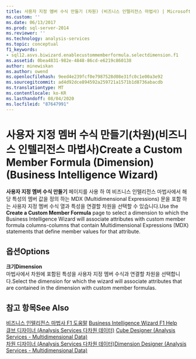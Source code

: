 ```yaml
---
title: 사용자 지정 멤버 수식 만들기 (차원) (비즈니스 인텔리전스 마법사) | Microsoft Docs
ms.custom: ''
ms.date: 06/13/2017
ms.prod: sql-server-2014
ms.reviewer: ''
ms.technology: analysis-services
ms.topic: conceptual
f1_keywords:
- sql12.asvs.biwizard.enablecustommemberformula.selectdimension.f1
ms.assetid: 0bea4831-982e-4848-86cd-e6219c860138
author: minewiskan
ms.author: owend
ms.openlocfilehash: 9eed4e239fcf0e7987528d08e31fc0c1e00a3e92
ms.sourcegitcommit: ad4d92dce894592a259721a1571b1d8736abacdb
ms.translationtype: MT
ms.contentlocale: ko-KR
ms.lasthandoff: 08/04/2020
ms.locfileid: "87647991"
---
```

# <a name="create-a-custom-member-formula-dimension-business-intelligence-wizard"></a><span data-ttu-id="472cf-102">사용자 지정 멤버 수식 만들기(차원)(비즈니스 인텔리전스 마법사)</span><span class="sxs-lookup"><span data-stu-id="472cf-102">Create a Custom Member Formula (Dimension) (Business Intelligence Wizard)</span></span>
  <span data-ttu-id="472cf-103">**사용자 지정 멤버 수식 만들기** 페이지를 사용 하 여 비즈니스 인텔리전스 마법사에서 해당 특성의 멤버 값을 정의 하는 MDX (Multidimensional Expressions) 문을 포함 하는 사용자 지정 멤버 수식 열과 특성을 연결할 차원을 선택할 수 있습니다.</span><span class="sxs-lookup"><span data-stu-id="472cf-103">Use the **Create a Custom Member Formula** page to select a dimension to which the Business Intelligence Wizard will associate attributes with custom member formula columns-columns that contain Multidimensional Expressions (MDX) statements that define member values for that attribute.</span></span>  
  
## <a name="options"></a><span data-ttu-id="472cf-104">옵션</span><span class="sxs-lookup"><span data-stu-id="472cf-104">Options</span></span>  
 <span data-ttu-id="472cf-105">**크기**</span><span class="sxs-lookup"><span data-stu-id="472cf-105">**Dimension**</span></span>  
 <span data-ttu-id="472cf-106">마법사에서 차원에 포함된 특성을 사용자 지정 멤버 수식과 연결할 차원을 선택합니다.</span><span class="sxs-lookup"><span data-stu-id="472cf-106">Select the dimension for which the wizard will associate attributes that are contained in the dimension with custom member formulas.</span></span>  
  
## <a name="see-also"></a><span data-ttu-id="472cf-107">참고 항목</span><span class="sxs-lookup"><span data-stu-id="472cf-107">See Also</span></span>  
 <span data-ttu-id="472cf-108">[비즈니스 인텔리전스 마법사 F1 도움말](business-intelligence-wizard-f1-help.md) </span><span class="sxs-lookup"><span data-stu-id="472cf-108">[Business Intelligence Wizard F1 Help](business-intelligence-wizard-f1-help.md) </span></span>  
 <span data-ttu-id="472cf-109">[큐브 디자이너 &#40;Analysis Services 다차원 데이터&#41;](cube-designer-analysis-services-multidimensional-data.md) </span><span class="sxs-lookup"><span data-stu-id="472cf-109">[Cube Designer &#40;Analysis Services - Multidimensional Data&#41;](cube-designer-analysis-services-multidimensional-data.md) </span></span>  
 [<span data-ttu-id="472cf-110">차원 디자이너 &#40;Analysis Services 다차원 데이터&#41;</span><span class="sxs-lookup"><span data-stu-id="472cf-110">Dimension Designer &#40;Analysis Services - Multidimensional Data&#41;</span></span>](dimension-designer-analysis-services-multidimensional-data.md)  
  
  
